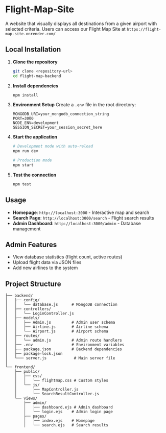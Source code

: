# Flight-Map-Site
A website that visually displays all destinations from a given airport with selected criteria.
Users can access our Flight Map Site at `https://flight-map-site.onrender.com/`

## Local Installation

1. **Clone the repository**
   ```bash
   git clone <repository-url>
   cd flight-map-backend
   ```

2. **Install dependencies**
   ```bash
   npm install
   ```

3. **Environment Setup**
   Create a `.env` file in the root directory:
   ```env
   MONGODB_URI=your_mongodb_connection_string
   PORT=3000
   NODE_ENV=development
   SESSION_SECRET=your_session_secret_here
   ```

4. **Start the application**
   ```bash
   # Development mode with auto-reload
   npm run dev
   
   # Production mode
   npm start
   ```

5. **Test the connection**
   ```bash
   npm test
   ```

## Usage

- **Homepage**: `http://localhost:3000` - Interactive map and search
- **Search Page**: `http://localhost:3000/search` - Flight search results
- **Admin Dashboard**: `http://localhost:3000/admin` - Database management

## Admin Features

- View database statistics (flight count, active routes)
- Upload flight data via JSON files
- Add new airlines to the system

## Project Structure

```
├── backend/
│   ├── config/
│   │   └── database.js      # MongoDB connection
│   ├── controllers/
│   │   └── LoginController.js
│   ├── models/
│   │   ├── Admin.js         # Admin user schema
│   │   ├── Airline.js       # Airline schema
│   │   └── Airport.js       # Airport schema
│   ├── routes/
│   │   └── admin.js         # Admin route handlers
│   ├── .env                 # Environment variables
│   ├── package.json         # Backend dependencies
│   ├── package-lock.json
│   └─── server.js            # Main server file
│    
└── frontend/
    ├── public/
    │   ├── css/
    │   │   └── flightmap.css # Custom styles
    │   └── js/
    │       ├── MapController.js
    │       └── SearchResultController.js
    └── views/
        ├── admin/
        │   ├── dashboard.ejs # Admin dashboard
        │   └── login.ejs    # Admin login page
        ├── pages/
        │   ├── index.ejs    # Homepage
        │   └── search.ejs   # Search results
```

